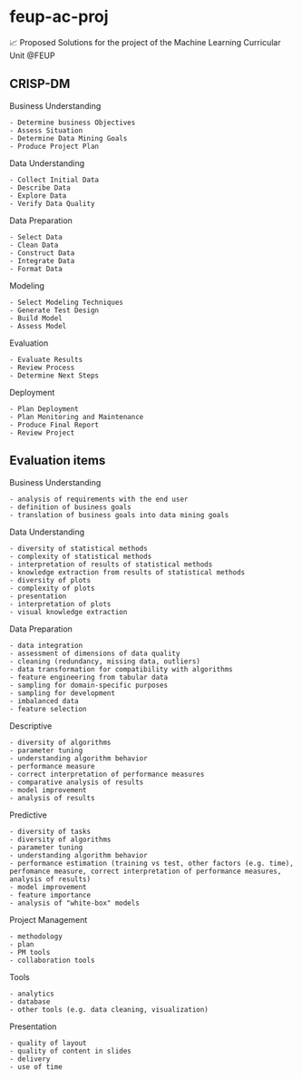 # feup-ac-proj
📈 Proposed Solutions for the project of the Machine Learning Curricular Unit @FEUP 

## CRISP-DM

Business Understanding
    
    - Determine business Objectives
    - Assess Situation
    - Determine Data Mining Goals
    - Produce Project Plan

Data Understanding

    - Collect Initial Data
    - Describe Data
    - Explore Data
    - Verify Data Quality

Data Preparation
    
    - Select Data
    - Clean Data
    - Construct Data
    - Integrate Data
    - Format Data

Modeling

    - Select Modeling Techniques
    - Generate Test Design
    - Build Model
    - Assess Model

Evaluation
    
    - Evaluate Results
    - Review Process
    - Determine Next Steps

Deployment
    
    - Plan Deployment
    - Plan Monitoring and Maintenance
    - Produce Final Report
    - Review Project


## Evaluation items

Business Understanding

    - analysis of requirements with the end user
    - definition of business goals
    - translation of business goals into data mining goals

Data Understanding
    
    - diversity of statistical methods
    - complexity of statistical methods
    - interpretation of results of statistical methods
    - knowledge extraction from results of statistical methods
    - diversity of plots
    - complexity of plots
    - presentation
    - interpretation of plots
    - visual knowledge extraction

Data Preparation

    - data integration
    - assessment of dimensions of data quality
    - cleaning (redundancy, missing data, outliers)
    - data transformation for compatibility with algorithms
    - feature engineering from tabular data
    - sampling for domain-specific purposes
    - sampling for development
    - imbalanced data
    - feature selection

Descriptive

    - diversity of algorithms
    - parameter tuning
    - understanding algorithm behavior
    - performance measure
    - correct interpretation of performance measures
    - comparative analysis of results
    - model improvement
    - analysis of results

Predictive

    - diversity of tasks
    - diversity of algorithms
    - parameter tuning
    - understanding algorithm behavior
    - performance estimation (training vs test, other factors (e.g. time), perfomance measure, correct interpretation of performance measures, analysis of results)
    - model improvement
    - feature importance
    - analysis of "white-box" models

Project Management

    - methodology
    - plan
    - PM tools
    - collaboration tools

Tools
    
    - analytics
    - database
    - other tools (e.g. data cleaning, visualization)

Presentation

    - quality of layout
    - quality of content in slides
    - delivery
    - use of time
